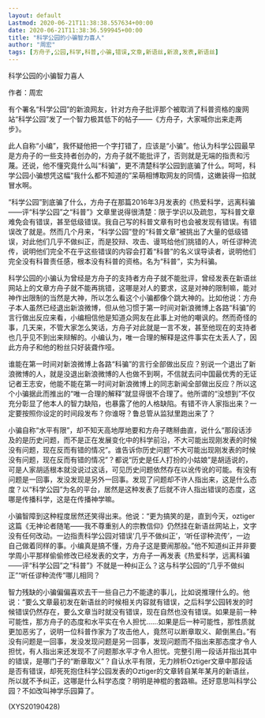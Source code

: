```yaml
---
layout: default
Lastmod: 2020-06-21T11:38:38.557634+00:00
date: 2020-06-21T11:38:36.599945+00:00
title: "科学公园的小骗智力喜人"
author: "周宏"
tags: [方舟子,公园,科学,科普,小骗,错误,文章,新语丝,新浪,发表,新语丝]
---
```


科学公园的小骗智力喜人

作者：周宏

有个署名“科学公园”的新浪网友，针对方舟子批评那个被取消了科普资格的废网站“科学公园”发了一个智力极其低下的帖子——《方舟子，大家喊你出来走两步》。

此人自称“小编”，我怀疑他把一个字打错了，应该是“小骗”。他认为科学公园最早是方舟子的一些支持者创办的，方舟子就不能批评了，否则就是无端的指责和污蔑。还说，他不懂究竟什么叫“科骗”，更不清楚科学公园到底骗了什么。呵呵，科学公园小骗想凭这幅“我什么都不知道的”呆萌相博取网友的同情，这嫩装得一掐就冒水啊。

“科学公园”到底骗了什么，方舟子在那篇2016年3月发表的《热爱科学，远离科骗——评“科学公园”之“科普”》文章里说得很清楚：限于学识以及疏忽，写科普文章难免会有错误，甚至低级错误。我自己写的科普文章有时也会被发现有错误。有错误改了就是。然而几个月来，“科学公园”登的“科普文章”被挑出了大量的低级错误，对此他们几乎不做纠正，而是狡辩、攻击、谩骂给他们挑错的人，听任谬种流传，说明他们完全不在乎这些错误的内容会打着“科普”的名义误导读者，说明他们完全没有科普责任感，根本没有科普的资格。名为“科普”，实为科骗。

科学公园的小骗认为曾经是方舟子的支持者方舟子就不能批评，曾经发表在新语丝网站上的文章方舟子就不能再挑错，这哪是对人的要求，这是对神的限制嘛，能对神作出限制的当然是大神，所以怎么看这个小骗都像个跳大神的。比如他说：方舟子本人虽然已经退出新浪微博，但从他习惯于第一时间对新浪微博上各路“科骗”的言行做出反应来看，小编相信他是知道众网友在此事上对他的嘲讽的。然而奇怪的事，几天来，不管大家怎么笑话，方舟子对此就是一言不发，甚至他现在的支持者也几乎见不到出来辩解的。小编认为，唯一合理的解释是这件事实在太丢人了，因此方舟子和他的粉丝只好装聋作哑。

谁能在第一时间对新浪微博上各路“科骗”的言行全部做出反应？别说一个退出了新浪微博的人，就是没退出新浪微博的人也做不到啊，不信就去问中国最优秀的无证记者王志安，他能不能在第一时间对新浪微博上的同志新闻全部做出反应？所以这个小骗据此而推出的“唯一合理的解释”就显得很不合理了。他所谓的“没想到”不仅充分彰显了他本人的智力缺陷，也暴露了他的人格缺陷。有错不许人家指出来？一定要按照你设定的时间段发布？你谁呀？鲁总管从监狱里跑出来了？

小骗自称“水平有限”，却不知天高地厚地要和方舟子瞎掰曲直，说什么“那段话涉及的是历史问题，而不是正在发展变化中的科学前沿，不大可能出现刚发表的时候没有问题，现在反而有错的情况”。谁告诉你历史问题“不大可能出现刚发表的时候没有问题，现在反而有错的情况”？都说“历史是任人打扮的小姑娘”是胡适说的，可是人家胡适根本就没说过这话，可见历史问题依然存在以讹传讹的可能。有没有问题是一回事，发没发现是另外一回事。发现了问题却不许人指出来，这是什么态度？以“科学公园”为名的平台，居然是这种发表了后就不许人指出错误的态度，这哪是传播科学，这是在传播神学嘛。

小骗智障到这种程度居然还笑得出来。他说：“更为搞笑的是，直到今天，oztiger这篇《无神论者随笔——我不尊重别人的宗教信仰》仍然挂在新语丝网站上，文字没有任何改动。一边指责科学公园对错误‘几乎不做纠正’，‘听任谬种流传’，一边自己做着同样的事。小编真是搞不懂，方舟子这是要闹那般。”他不知道纠正并非要学周小平那样偷偷修改已经发表的文字，方舟子一再发表《热爱科学，远离科骗——评“科学公园”之“科普”》不就是一种纠正么？这与科学公园的“几乎不做纠正”“听任谬种流传”哪儿相同？

智力残缺的小骗偏偏喜欢去干一些自己力不能逮的事儿，比如说推理什么的。他说：“要么文章最初发在新语丝的时候相关内容就有错误，之后科学公园转发的时候错误仍然存在，要么文章当时就没有错误，现在自然也没有错误。如果是前一种可能性，那方舟子的态度和水平实在令人担忧……如果是后一种可能性，那性质就更加恶劣了，说明一位科普作家为了攻击他人，竟然可以断章取义、颠倒黑白。”有没有问题是一回事，发没发现问题是另一回事，发现问题而不指出来那态度才令人担忧，有人指出来还发现不了问题那水平才令人担忧。完整引用一段话并指出其中的错误，是哪门子的“断章取义”？自认水平有限，无力辨析Oztiger文章中那段话是否有错误，却死死抱住科学公园发表的Oztiger的文章转自某年某月的新语丝，所以就不予纠正，这哪是什么科学态度？明明是神棍的套路嘛。还好意思叫科学公园？不如改叫神学乐园算了。

(XYS20190428)

